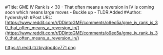 #Title: GME IV Rank is < 30 - That often means a reversion in IV is coming soon which means large moves - Buckle up - TLDR Added
#Author: hydershykh
#Post URL: [https://www.reddit.com/r/DDintoGME/comments/o9eo5a/gme_iv_rank_is_30_that_often_means_a_reversion_in/](https://www.reddit.com/r/DDintoGME/comments/o9eo5a/gme_iv_rank_is_30_that_often_means_a_reversion_in/)


https://i.redd.it/zbiydpo4cy771.png